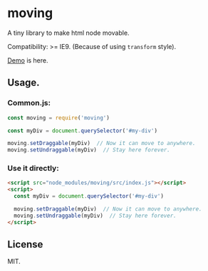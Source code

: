 # moving

A tiny library to make html node movable.

Compatibility: >= IE9. (Because of using `transform` style).

[Demo](http://htmlpreview.github.io/?https://github.com/LancerComet/moving/blob/master/test/demo.html) is here.

## Usage.

### Common.js:

```javascript
const moving = require('moving')

const myDiv = document.querySelector('#my-div')

moving.setDraggable(myDiv)  // Now it can move to anywhere.
moving.setUndraggable(myDiv)  // Stay here forever.
```

### Use it directly:
```html
<script src="node_modules/moving/src/index.js"></script>
<script>
  const myDiv = document.querySelector('#my-div')

  moving.setDraggable(myDiv)  // Now it can move to anywhere.
  moving.setUndraggable(myDiv)  // Stay here forever.
</script>
```

## License

MIT.